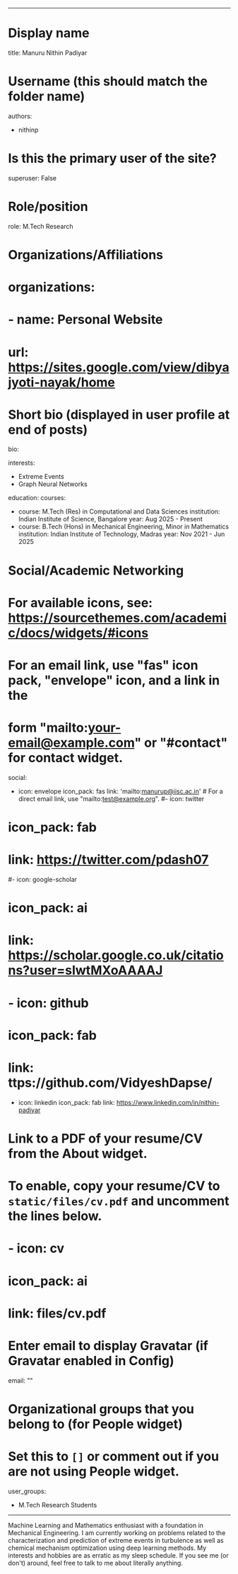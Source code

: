
---
# Display name
title: Manuru Nithin Padiyar

# Username (this should match the folder name)
authors:
- nithinp

# Is this the primary user of the site?
superuser: False

# Role/position
role: M.Tech Research

# Organizations/Affiliations
# organizations:
# - name: Personal Website
#   url: https://sites.google.com/view/dibyajyoti-nayak/home

# Short bio (displayed in user profile at end of posts)
bio: 

interests:
- Extreme Events
- Graph Neural Networks

education:
  courses:
  - course: M.Tech (Res) in Computational and Data Sciences
    institution: Indian Institute of Science, Bangalore
    year: Aug 2025 - Present
  - course: B.Tech (Hons) in Mechanical Engineering, Minor in Mathematics
    institution: Indian Institute of Technology, Madras
    year: Nov 2021 - Jun 2025


# Social/Academic Networking
# For available icons, see: https://sourcethemes.com/academic/docs/widgets/#icons
#   For an email link, use "fas" icon pack, "envelope" icon, and a link in the
#   form "mailto:your-email@example.com" or "#contact" for contact widget.
social:
- icon: envelope
  icon_pack: fas
  link: 'mailto:manurup@iisc.ac.in'  # For a direct email link, use "mailto:test@example.org".
#- icon: twitter
#  icon_pack: fab
#  link: https://twitter.com/pdash07
#- icon: google-scholar
#  icon_pack: ai
#  link: https://scholar.google.co.uk/citations?user=sIwtMXoAAAAJ
# - icon: github
#   icon_pack: fab
#   link: ttps://github.com/VidyeshDapse/ 
- icon: linkedin
  icon_pack: fab
  link: https://www.linkedin.com/in/nithin-padiyar

# Link to a PDF of your resume/CV from the About widget.
# To enable, copy your resume/CV to `static/files/cv.pdf` and uncomment the lines below.  
# - icon: cv
#   icon_pack: ai
#   link: files/cv.pdf

# Enter email to display Gravatar (if Gravatar enabled in Config)
email: ""
  
# Organizational groups that you belong to (for People widget)
#   Set this to `[]` or comment out if you are not using People widget.  
user_groups:
- M.Tech Research Students
---
Machine Learning and Mathematics enthusiast with a foundation in Mechanical Engineering. I am currently working on problems related to the characterization and prediction of extreme events in turbulence as well as chemical mechanism optimization using deep learning methods.
My interests and hobbies are as erratic as my sleep schedule. If you see me (or don't) around, feel free to talk to me about literally anything.
